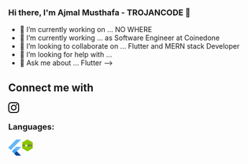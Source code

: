 ### Hi there, I'm Ajmal Musthafa - TROJANCODE 👋
	
- 🔭 I’m currently working on ... NO WHERE
- 🌱 I’m currently working ... as Software Engineer at Coinedone 
- 👯 I’m looking to collaborate on ... Flutter and MERN stack Developer
- 🤔 I’m looking for help with ...
- 💬 Ask me about ... Flutter
-->

 ## Connect me with
[<img align="left" alt="https://www.instagram.com/trojancode/" width="22px" src="https://github.com/trojancode/trojancode/blob/master/87390.png" />][website]
<br/>

### Languages:
[<img align="left" alt="Visual Studio Code" width="26px" src="https://github.com/trojancode/trojancode/blob/master/download.png" />][trojancode]
[<img align="left" alt="Visual Studio Code" width="26px" src="https://github.com/trojancode/trojancode/blob/master/hiclipart.com.png" />][trojancode]


<br/>
<br/>


[website]: https://www.instagram.com/trojancode/
[trojancode]: https://github.com/trojancode
